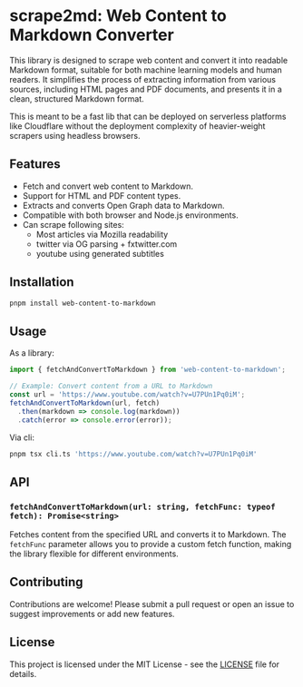 
# scrape2md: Web Content to Markdown Converter

This library is designed to scrape web content and convert it into readable Markdown format, suitable for both machine learning models and human readers. It simplifies the process of extracting information from various sources, including HTML pages and PDF documents, and presents it in a clean, structured Markdown format.

This is meant to be a fast lib that can be deployed on serverless platforms like Cloudflare without the deployment complexity of heavier-weight scrapers using headless browsers.

## Features

- Fetch and convert web content to Markdown.
- Support for HTML and PDF content types.
- Extracts and converts Open Graph data to Markdown.
- Compatible with both browser and Node.js environments.
- Can scrape following sites:
    * Most articles via Mozilla readability
    * twitter via OG parsing + fxtwitter.com
    * youtube using generated subtitles

## Installation

```bash
pnpm install web-content-to-markdown
```

## Usage

As a library:

```js
import { fetchAndConvertToMarkdown } from 'web-content-to-markdown';

// Example: Convert content from a URL to Markdown
const url = 'https://www.youtube.com/watch?v=U7PUn1Pq0iM';
fetchAndConvertToMarkdown(url, fetch)
  .then(markdown => console.log(markdown))
  .catch(error => console.error(error));
```

Via cli:
```bash
pnpm tsx cli.ts 'https://www.youtube.com/watch?v=U7PUn1Pq0iM'
```

## API

### `fetchAndConvertToMarkdown(url: string, fetchFunc: typeof fetch): Promise<string>`

Fetches content from the specified URL and converts it to Markdown. The `fetchFunc` parameter allows you to provide a custom fetch function, making the library flexible for different environments.

## Contributing

Contributions are welcome! Please submit a pull request or open an issue to suggest improvements or add new features.

## License

This project is licensed under the MIT License - see the [LICENSE](LICENSE) file for details.